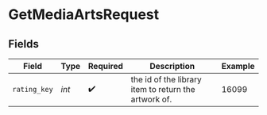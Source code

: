 # GetMediaArtsRequest


## Fields

| Field                                                | Type                                                 | Required                                             | Description                                          | Example                                              |
| ---------------------------------------------------- | ---------------------------------------------------- | ---------------------------------------------------- | ---------------------------------------------------- | ---------------------------------------------------- |
| `rating_key`                                         | *int*                                                | :heavy_check_mark:                                   | the id of the library item to return the artwork of. | 16099                                                |